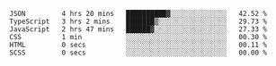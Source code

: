 <!--START_SECTION:waka-->

```text
JSON         4 hrs 20 mins   ██████████▓░░░░░░░░░░░░░░   42.52 %
TypeScript   3 hrs 2 mins    ███████▒░░░░░░░░░░░░░░░░░   29.73 %
JavaScript   2 hrs 47 mins   ██████▓░░░░░░░░░░░░░░░░░░   27.33 %
CSS          1 min           ░░░░░░░░░░░░░░░░░░░░░░░░░   00.30 %
HTML         0 secs          ░░░░░░░░░░░░░░░░░░░░░░░░░   00.11 %
SCSS         0 secs          ░░░░░░░░░░░░░░░░░░░░░░░░░   00.00 %
```

<!--END_SECTION:waka-->


<!--
**Leorio21/Leorio21** is a ✨ _special_ ✨ repository because its `README.md` (this file) appears on your GitHub profile.

Here are some ideas to get you started:

- 🔭 I’m currently working on ...
- 🌱 I’m currently learning ...
- 👯 I’m looking to collaborate on ...
- 🤔 I’m looking for help with ...
- 💬 Ask me about ...
- 📫 How to reach me: ...
- 😄 Pronouns: ...
- ⚡ Fun fact: ...
-->
